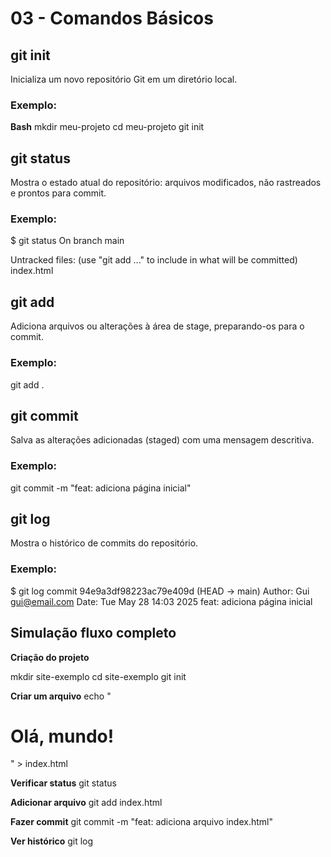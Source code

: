 # 03 - Comandos Básicos

## git init
Inicializa um novo repositório Git em um diretório local.

### Exemplo:
**Bash**
mkdir meu-projeto
cd meu-projeto
git init

## git status
Mostra o estado atual do repositório: arquivos modificados, não rastreados e prontos para commit.

### Exemplo:
$ git status
On branch main

Untracked files:
  (use "git add <file>..." to include in what will be committed)
    index.html

## git add
Adiciona arquivos ou alterações à área de stage, preparando-os para o commit.

### Exemplo:
git add .

## git commit
Salva as alterações adicionadas (staged) com uma mensagem descritiva.

### Exemplo:
git commit -m "feat: adiciona página inicial"

## git log
Mostra o histórico de commits do repositório.

### Exemplo:
$ git log
commit 94e9a3df98223ac79e409d (HEAD -> main)
Author: Gui <gui@email.com>
Date:   Tue May 28 14:03 2025
    feat: adiciona página inicial

## Simulação fluxo completo

**Criação do projeto**

mkdir site-exemplo
cd site-exemplo
git init

**Criar um arquivo**
echo "<h1>Olá, mundo!</h1>" > index.html

**Verificar status**
git status

**Adicionar arquivo**
git add index.html

**Fazer commit**
git commit -m "feat: adiciona arquivo index.html"

**Ver histórico**
git log
